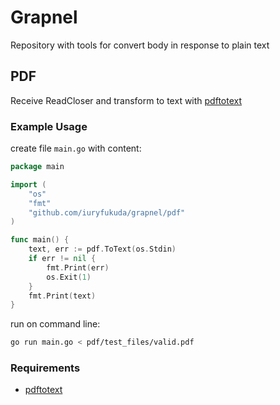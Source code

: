 # Grapnel

Repository with tools for convert body in response to plain text

## PDF

Receive ReadCloser and transform to text with [pdftotext](https://www.xpdfreader.com/pdftotext-man.html)

### Example Usage

create file `main.go` with content:
```go
package main

import (
	"os"
	"fmt"
	"github.com/iuryfukuda/grapnel/pdf"
)

func main() {
	text, err := pdf.ToText(os.Stdin)
	if err != nil {
		fmt.Print(err)
		os.Exit(1)
	}
	fmt.Print(text)
}
```
run on command line:
```sh
go run main.go < pdf/test_files/valid.pdf
```
### Requirements

- [pdftotext](https://www.xpdfreader.com/download.html)
